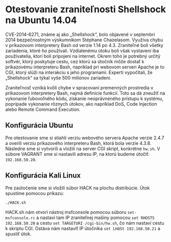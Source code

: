 # Otestovanie zraniteľnosti Shellshock na Ubuntu 14.04

CVE-2014-6271, známe aj ako „Shellshock“, bolo objavené v septembri 2014 bezpečnostným výskumníkom Stéphane Chazelasom. 
Využíva chybu v príkazovom interpretery Bash od verzie 1.14 po 4.3. Zraniteľné boli všetky zariadenia, 
ktoré ho používali. Vzdialenému útoku boli však vystavení iba používatelia, ktorí boli pripojení na internet. Okrem 
toho je potrebný určitý softvér, ktorý poskytuje cestu, cez ktorú sa útočník môže dostať k príkazovému interpreteru 
Bash, napríklad pri webovom serveri Apache je to CGI, ktorý slúži na interakciu s jeho programami. Experti 
vypočítali, že „Shellshock“ sa týkal vyše 500 miliónov zariadení.

Zraniteľnosť vzniká kvôli chybe v spracovaní premenných prostredia v príkazovom interpretery Bash, najmä definície 
funkcií. Toto sa dá zneužiť na vykonanie ľubovoľného kódu, získanie neoprávneného prístupu k systému, poprípade 
vykonanie rôznych útokov, ako napríklad DoS, Code Injection alebo Remote Command Execution.

## Konfigurácia Ubuntu

Pre otestovanie sme si stiahli verziu webového servera Apache verzie 2.4.7 a overili verziu príkazového interpreteru 
Bash, ktorá bola verzie 4.3.8. Následne sme si vytvorili a vložili na server CGI skript, konkrétne `hw.sh`. V súbore 
VAGRANT sme si nastavili adresu IP, na ktorú budeme útočiť: `192.168.50.20`.

## Konfigurácia Kali Linux 

Pre zaútočenie sme si vložili súbor HACK na plochu distribúcie. Útok spustíme pomocou príkazu: 

```shell
./HACK.sh
```

HACK.sh nám otvorí nástroj msfconsole pomocou súboru `set-msfconsole.rc` a nastaví tam IP zraniteľnej mašiny pomocou 
`set RHOSTS 192.168.50.20` a cestu `set TARGETURI /cgi-bin/hw.sh`, čo nám nastaví cestu k skriptu CGI. 
Ostáva nám nastaviť IP útočníka `set LHOSt 192.168.50.21` a spustiť útok.
